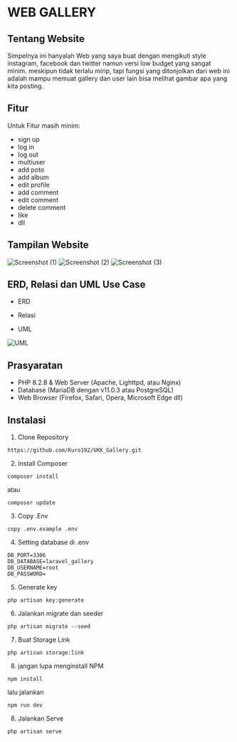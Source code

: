 # WEB GALLERY

## Tentang Website

Simpelnya ini hanyalah Web yang saya buat dengan mengikuti style instagram, facebook dan twitter namun versi low budget yang sangat minim. meskipun tidak terlalu mirip, tapi fungsi yang ditonjolkan dari web ini adalah mampu memuat gallery dan user lain bisa melihat gambar apa yang kita posting.

## Fitur

Untuk Fitur masih minim:
- sign up
- log in
- log out
- multiuser
- add poto
- add album
- edit profile
- add comment
- edit comment
- delete comment
- like
- dll

## Tampilan Website

![Screenshot (1)](https://github.com/kakazakki/ukk_kakafinal/assets/105642339/552d10ba-50ac-484d-885f-ed5ace42c277)
![Screenshot (2)](https://github.com/kakazakki/ukk_kakafinal/assets/105642339/bc356041-d29f-48d5-aa28-9a0965b8a05a)
![Screenshot (3)](https://github.com/kakazakki/ukk_kakafinal/assets/105642339/afc8d80b-cb9c-4830-ac9d-756f2bd7a7b6)

## ERD, Relasi dan UML Use Case

- ERD



- Relasi


- UML

![UML](https://github.com/kakazakki/ukk_kakafinal/assets/105642339/a0c76782-03aa-472a-9ada-a3497f0e624f)

## Prasyaratan

- PHP 8.2.8 & Web Server (Apache, Lighttpd, atau Nginx)
- Database (MariaDB dengan v11.0.3 atau PostgreSQL)
- Web Browser (Firefox, Safari, Opera, Microsoft Edge dll)

## Instalasi
1. Clone Repository
```
https://github.com/Kuro192/UKK_Gallery.git
```

2. Install Composer
```
composer install
```
atau
```
composer update
```

3. Copy .Env
```
copy .env.example .env
```

4. Setting database di .env
```
DB_PORT=3306
DB_DATABASE=laravel_gallery
DB_USERNAME=root
DB_PASSWORD=
```

5. Generate key
```
php artisan key:generate
```

6. Jalankan migrate dan seeder
```
php artisan migrate --seed
```

7. Buat Storage Link
```
php artisan storage:link
```

8. jangan lupa menginstall NPM
```
npm install
```
lalu jalankan
```
npm run dev
```

8. Jalankan Serve
```
php artisan serve
```
